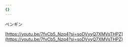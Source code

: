 ```yaml
---
{}
---
```

  

  

  

ペンギン

[https://youtu.be/7fvCb5_Nzq4?si=soDVyyQ7XMVsTHPZ](https://youtu.be/7fvCb5_Nzq4?si=soDVyyQ7XMVsTHPZ)